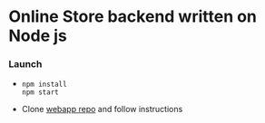 # Online Store backend written on Node js

### Launch
* `npm install`\
`npm start`

* Clone [webapp repo](https://github.com/vadimkorr/vuetiful-online-store-webapp) and follow instructions